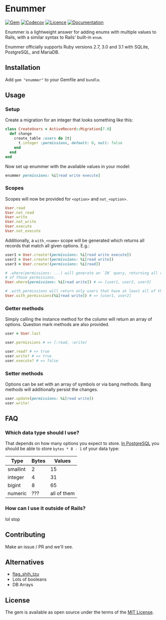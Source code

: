 # Enummer

[![Gem](https://img.shields.io/gem/v/enummer?color=%2330336b)](https://rubygems.org/gems/enummer)
[![Codecov](https://img.shields.io/codecov/c/github/shkm/enummer/main)](https://app.codecov.io/gh/shkm/enummer)
[![Licence](https://img.shields.io/github/license/shkm/enummer?color=%2395afc0)](https://github.com/shkm/enummer/blob/main/MIT-LICENSE)
[![Documentation](https://img.shields.io/badge/yard-docs-%23686de0)](https://www.rubydoc.info/github/shkm/enummer/main)

Enummer is a lightweight answer for adding enums with multiple values to Rails, with a similar syntax to Rails' built-in `enum`.

Enummer officially supports Ruby versions 2.7, 3.0 and 3.1 with SQLite, PostgreSQL, and MariaDB.

## Installation
Add `gem "enummer"` to your Gemfile and `bundle`.

## Usage

### Setup
Create a migration for an integer that looks something like this:

```ruby
class CreateUsers < ActiveRecord::Migration[7.0]
  def change
    create_table :users do |t|
      t.integer :permissions, default: 0, null: false
    end
  end
end
```

Now set up enummer with the available values in your model:

```ruby
enummer permissions: %i[read write execute]
```

### Scopes

Scopes will now be provided for `<option>` and `not_<option>`.

```ruby
User.read
User.not_read
User.write
User.not_write
User.execute
User.not_execute
```

Additionally, a `with_<name>` scope will be generated which returns all records that match all given options. E.g.:

```ruby
user1 = User.create!(permissions: %i[read write execute])
user2 = User.create!(permissions: %i[read write])
user3 = User.create!(permissions: %i[read])

# .where(permissions: ...) will generate an `IN` query, returning all records that have *any* 
# of those permissions.
User.where(permissions: %i[read write]) # => [user1, user2, user3]

# .with_permissions will return only users that have at least all of the given set of permissions
User.with_permissions(%i[read write]) # => [user1, user2]
```

### Getter methods

Simply calling the instance method for the column will return an array of options. Question mark methods are also provided.

```ruby
user = User.last

user.permissions # => [:read, :write]

user.read? # => true
user.write? # => true
user.execute? # => false
```

### Setter methods

Options can be set with an array of symbols or via bang methods. Bang methods will additionally persist the changes.

```ruby
user.update(permissions: %i[read write])
user.write!
```

## FAQ

### Which data type should I use?
That depends on how many options you expect to store. [In PostgreSQL](https://www.postgresql.org/docs/9.1/datatype-numeric.html) you should be able to store `bytes * 8 - 1` of your data type:

| Type     | Bytes | Values      |
|----------|-------|-------------|
| smallint | 2     | 15          |
| integer  | 4     | 31          |
| bigint   | 8     | 65          |
| numeric  | ???   | all of them |

### How can I use it outside of Rails?
lol stop

## Contributing
Make an issue / PR and we'll see.

## Alternatives
- [flag_shih_tzu](https://github.com/pboling/flag_shih_tzu)
- Lots of booleans
- DB Arrays

## License
The gem is available as open source under the terms of the [MIT License](https://opensource.org/licenses/MIT).
